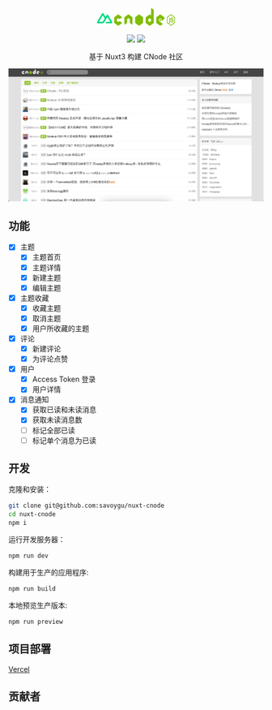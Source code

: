 <p align="center">
  <img src="./assets/images/nuxt.png" width="30px" height="30px">
  <img src="./assets/images/cnodejs.svg" width="120px" height="35px">
</p>

<p align="center">
<img src="https://img.shields.io/badge/License-MIT-blue.svg">
<a href="https://vercel.com/savoygu/nuxt-cnode/deployments">
<img src="https://therealsujitk-vercel-badge.vercel.app/?app=nuxt-cnode">
</a>
</p>

<p align="center">基于 Nuxt3 构建 CNode 社区</p>

![Screenshot](./assets/images/nuxt-cnode.jpg)

## 功能

- [x] 主题
  - [x] 主题首页
  - [x] 主题详情
  - [x] 新建主题
  - [x] 编辑主题
- [x] 主题收藏
  - [x] 收藏主题
  - [x] 取消主题
  - [x] 用户所收藏的主题
- [x] 评论
  - [x] 新建评论
  - [x] 为评论点赞
- [x] 用户
  - [x] Access Token 登录
  - [x] 用户详情
- [x] 消息通知
  - [x] 获取已读和未读消息
  - [x] 获取未读消息数
  - [ ] 标记全部已读
  - [ ] 标记单个消息为已读

## 开发

克隆和安装：

```bash
git clone git@github.com:savoygu/nuxt-cnode
cd nuxt-cnode
npm i
```

运行开发服务器：

```bash
npm run dev
```

构建用于生产的应用程序:

```bash
npm run build
```

本地预览生产版本:

```bash
npm run preview
```

## 项目部署

[Vercel](https://vercel.com/dashboard)

## 贡献者

<!-- ALL-CONTRIBUTORS-LIST:START - Do not remove or modify this section -->
<!-- prettier-ignore-start -->
<!-- markdownlint-disable -->

<!-- markdownlint-restore -->
<!-- prettier-ignore-end -->

<!-- ALL-CONTRIBUTORS-LIST:END -->
